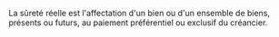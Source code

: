 La sûreté réelle est l'affectation d'un bien ou d'un ensemble de biens, présents ou futurs, au paiement préférentiel ou exclusif du créancier.
